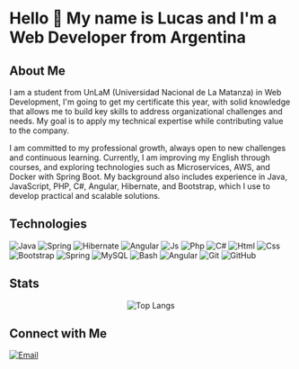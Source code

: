 # Hello 👋 My name is Lucas and I'm a Web Developer from Argentina  

## About Me  
I am a student from UnLaM (Universidad Nacional de La Matanza) in Web Development, I'm going to get my certificate this year, with solid knowledge that allows me to build key skills to address organizational challenges and needs. My goal is to apply my technical expertise while contributing value to the company.

I am committed to my professional growth, always open to new challenges and continuous learning. Currently, I am improving my English through courses, and exploring technologies such as Microservices, AWS, and Docker with Spring Boot. My background also includes experience in Java, JavaScript, PHP, C#, Angular, Hibernate, and Bootstrap, which I use to develop practical and scalable solutions.

## Technologies  
![Java](https://skillicons.dev/icons?i=java) ![Spring](https://skillicons.dev/icons?i=spring) ![Hibernate](https://skillicons.dev/icons?i=hibernate) ![Angular](https://skillicons.dev/icons?i=angular) ![Js](https://skillicons.dev/icons?i=js) ![Php](https://skillicons.dev/icons?i=php) ![C#](https://skillicons.dev/icons?i=cs) ![Html](https://skillicons.dev/icons?i=html) ![Css](https://skillicons.dev/icons?i=css) ![Bootstrap](https://skillicons.dev/icons?i=bootstrap) ![Spring](https://skillicons.dev/icons?i=spring) ![MySQL](https://skillicons.dev/icons?i=mysql) ![Bash](https://skillicons.dev/icons?i=bash) ![Angular](https://skillicons.dev/icons?i=angular) ![Git](https://skillicons.dev/icons?i=git) ![GitHub](https://skillicons.dev/icons?i=github)

## Stats  
<div align="center">

![Top Langs](https://github-readme-stats.vercel.app/api/top-langs/?username=gavagnindl&layout=compact&theme=radical)

</div>

## Connect with Me 
[![Email](https://img.shields.io/badge/Email-Contact-informational?style=flat&logo=gmail)](mailto:yourmail@gmail.com)  

